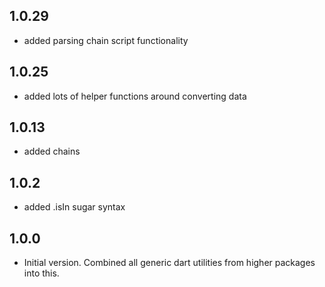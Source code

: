 ## 1.0.29

- added parsing chain script functionality

## 1.0.25

- added lots of helper functions around converting data

## 1.0.13

- added chains

## 1.0.2

- added .isIn sugar syntax

## 1.0.0

- Initial version. Combined all generic dart utilities from higher packages into this.
